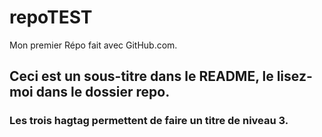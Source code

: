 # repoTEST
Mon premier Répo fait avec GitHub.com.
## Ceci est un sous-titre dans le README, le lisez-moi dans le dossier repo.
### Les trois hagtag permettent de faire un titre de niveau 3.
